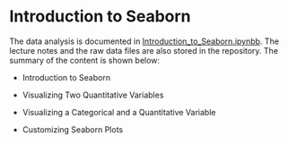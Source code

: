 # Introduction to Seaborn

The data analysis is documented in [Introduction_to_Seaborn.ipynbb](https://github.com/iDataist/Introduction-to-Seaborn/blob/master/Introduction_to_Seaborn.ipynb). The lecture notes and the raw data files are also stored in the repository. The summary of the content is shown below:

- Introduction to Seaborn

- Visualizing Two Quantitative Variables

- Visualizing a Categorical and a Quantitative Variable

- Customizing Seaborn Plots
